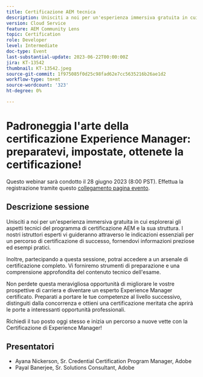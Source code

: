 ```yaml
---
title: Certificazione AEM tecnica
description: Unisciti a noi per un'esperienza immersiva gratuita in cui esplorerai gli aspetti tecnici del programma di certificazione AEM e la sua struttura. I nostri istruttori esperti ti guideranno attraverso le indicazioni essenziali per un percorso di certificazione di successo, fornendoti informazioni preziose ed esempi pratici.Inoltre, partecipando a questa sessione, potrai accedere a un arsenale di certificazione completo. Vi forniremo i toolkit di preparazione, e una comprensione approfondita del contenuto tecnico dell'esame.Non perdere questa meravigliosa opportunità per aumentare le vostre prospettive di carriera e diventare un esperto Experience Manager certificato. Preparati a portare le tue competenze al livello successivo, distinguiti dalla concorrenza e ottieni una certificazione meritata che aprirà le porte a interessanti opportunità professionali.Richiedi il tuo posto oggi e inizia un percorso a nuove vette con la certificazione Experience Manager!
version: Cloud Service
feature: AEM Community Lens
topic: Certification
role: Developer
level: Intermediate
doc-type: Event
last-substantial-update: 2023-06-22T00:00:00Z
jira: KT-13542
thumbnail: KT-13542.jpeg
source-git-commit: 1f975085f0d25c98fad62e7cc5635216b26ae1d2
workflow-type: tm+mt
source-wordcount: '323'
ht-degree: 0%

---
```



# Padroneggia l&#39;arte della certificazione Experience Manager: preparatevi, impostate, ottenete la certificazione!

Questo webinar sarà condotto il 28 giugno 2023 (8:00 PST). Effettua la registrazione tramite questo [collegamento pagina evento](https://adobe.ly/3Ni6XeL).

## Descrizione sessione

Unisciti a noi per un&#39;esperienza immersiva gratuita in cui esplorerai gli aspetti tecnici del programma di certificazione AEM e la sua struttura. I nostri istruttori esperti vi guideranno attraverso le indicazioni essenziali per un percorso di certificazione di successo, fornendovi informazioni preziose ed esempi pratici.

Inoltre, partecipando a questa sessione, potrai accedere a un arsenale di certificazione completo. Vi forniremo strumenti di preparazione e una comprensione approfondita del contenuto tecnico dell&#39;esame.

Non perdete questa meravigliosa opportunità di migliorare le vostre prospettive di carriera e diventare un esperto Experience Manager certificato. Preparati a portare le tue competenze al livello successivo, distinguiti dalla concorrenza e ottieni una certificazione meritata che aprirà le porte a interessanti opportunità professionali.

Richiedi il tuo posto oggi stesso e inizia un percorso a nuove vette con la Certificazione di Experience Manager!

## Presentatori

* Ayana Nickerson, Sr. Credential Certification Program Manager, Adobe
* Payal Banerjee, Sr. Solutions Consultant, Adobe

